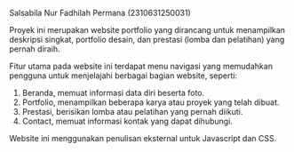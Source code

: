 Salsabila Nur Fadhilah Permana (2310631250031)

Proyek ini merupakan website portfolio yang dirancang untuk menampilkan
deskripsi singkat, portfolio desain, dan prestasi (lomba dan pelatihan) yang
pernah diraih.

Fitur utama pada website ini terdapat menu navigasi yang memudahkan pengguna 
untuk menjelajahi berbagai bagian website, seperti:
1. Beranda, memuat informasi data diri beserta foto.
2. Portfolio, menampilkan beberapa karya atau proyek yang telah dibuat.
3. Prestasi, berisikan lomba atau pelatihan yang pernah diikuti.
4. Contact, memuat informasi kontak yang dapat dihubungi.

Website ini menggunakan penulisan eksternal untuk Javascript dan CSS.
